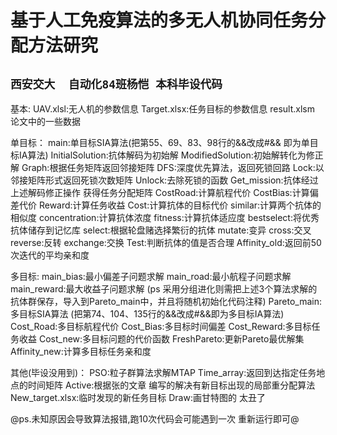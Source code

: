  基于人工免疫算法的多无人机协同任务分配方法研究
===============================================
`西安交大  自动化84班杨恺 本科毕设代码`
----------------------------------

基本:
UAV.xlsl:无人机的参数信息
Target.xlsx:任务目标的参数信息
result.xlsm 论文中的一些数据

单目标：
main:单目标SIA算法(把第55、69、83、98行的&&改成#&& 即为单目标IA算法)
InitialSolution:抗体解码为初始解
ModifiedSolution:初始解转化为修正解
Graph:根据任务矩阵返回邻接矩阵
DFS:深度优先算法，返回死锁回路
Lock:以邻接矩阵形式返回死锁次数矩阵
Unlock:去除死锁的函数
Get_mission:抗体经过上述解码修正操作 获得任务分配矩阵
CostRoad:计算航程代价
CostBias:计算偏差代价
Reward:计算任务收益
Cost:计算抗体的目标代价
similar:计算两个抗体的相似度
concentration:计算抗体浓度
fitness:计算抗体适应度
bestselect:将优秀抗体储存到记忆库
select:根据轮盘赌选择繁衍的抗体
mutate:变异
cross:交叉
reverse:反转
exchange:交换
Test:判断抗体的值是否合理
Affinity_old:返回前50次迭代的平均亲和度

多目标:
main_bias:最小偏差子问题求解
main_road:最小航程子问题求解
main_reward:最大收益子问题求解 
(ps 采用分组进化则需把上述3个算法求解的抗体群保存，导入到Pareto_main中，并且将随机初始化代码注释)
Pareto_main:多目标SIA算法 (把第74、104、135行的&&改成#&&即为多目标IA算法) 
Cost_Road:多目标航程代价
Cost_Bias:多目标时间偏差
Cost_Reward:多目标任务收益
Cost_new:多目标问题的代价函数
FreshPareto:更新Pareto最优解集
Affinity_new:计算多目标任务亲和度

其他(毕设没用到)：
PSO:粒子群算法求解MTAP
Time_array:返回到达指定任务地点的时间矩阵
Active:根据张的文章 编写的解决有新目标出现的局部重分配算法
New_target.xlsx:临时发现的新任务目标
Draw:画甘特图的 太丑了

@ps.未知原因会导致算法报错,跑10次代码会可能遇到一次 重新运行即可@

